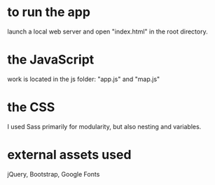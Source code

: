 # to run the app
launch a local web server and open "index.html" in the root directory.

# the JavaScript
work is located in the js folder: "app.js" and "map.js"

# the CSS
I used Sass primarily for modularity, but also nesting and variables.

# external assets used
jQuery, Bootstrap, Google Fonts
